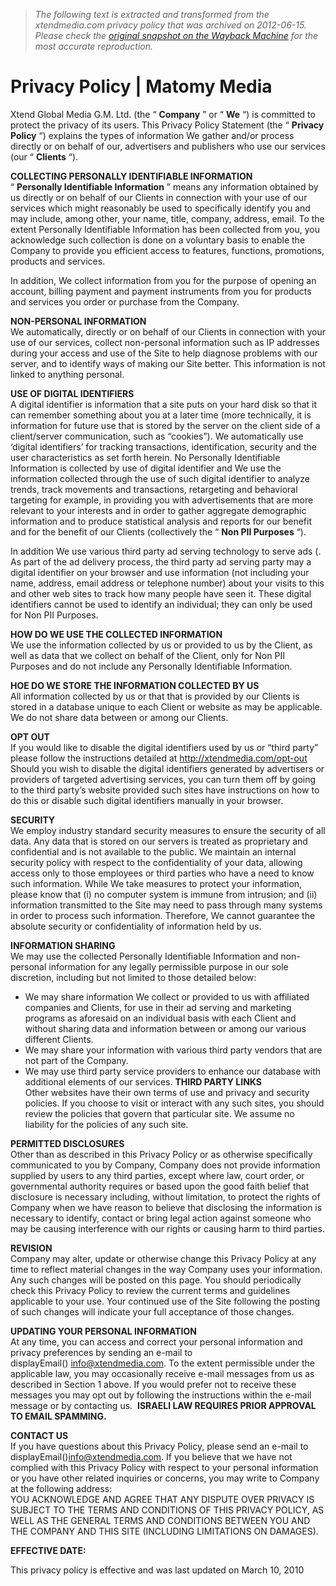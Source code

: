 > *The following text is extracted and transformed from the xtendmedia.com privacy policy that was archived on 2012-06-15. Please check the [original snapshot on the Wayback Machine](https://web.archive.org/web/20120615170742id_/http%3A//www.matomymedia.com/about/privacy-policy) for the most accurate reproduction.*

# Privacy Policy | Matomy Media

Xtend Global Media G.M. Ltd. (the “ **Company** ” or “ **We** “) is committed to protect the privacy of its users. This Privacy Policy Statement (the “ **Privacy Policy** “) explains the types of information We gather and/or process directly or on behalf of our, advertisers and publishers who use our services (our “ **Clients** “).

**COLLECTING PERSONALLY IDENTIFIABLE INFORMATION**  
“ **Personally Identifiable Information** ” means any information obtained by us directly or on behalf of our Clients in connection with your use of our services which might reasonably be used to specifically identify you and may include, among other, your name, title, company, address, email. To the extent Personally Identifiable Information has been collected from you, you acknowledge such collection is done on a voluntary basis to enable the Company to provide you efficient access to features, functions, promotions, products and services.

In addition, We collect information from you for the purpose of opening an account, billing payment and payment instruments from you for products and services you order or purchase from the Company.

**NON-PERSONAL INFORMATION**  
We automatically, directly or on behalf of our Clients in connection with your use of our services, collect non-personal information such as IP addresses during your access and use of the Site to help diagnose problems with our server, and to identify ways of making our Site better. This information is not linked to anything personal.

**USE OF DIGITAL IDENTIFIERS**  
A digital identifier is information that a site puts on your hard disk so that it can remember something about you at a later time (more technically, it is information for future use that is stored by the server on the client side of a client/server communication, such as “cookies”). We automatically use ‘digital identifiers’ for tracking transactions, identification, security and the user characteristics as set forth herein. No Personally Identifiable Information is collected by use of digital identifier and We use the information collected through the use of such digital identifier to analyze trends, track movements and transactions, retargeting and behavioral targeting for example, in providing you with advertisements that are more relevant to your interests and in order to gather aggregate demographic information and to produce statistical analysis and reports for our benefit and for the benefit of our Clients (collectively the “ **Non PII Purposes** “).

In addition We use various third party ad serving technology to serve ads (. As part of the ad delivery process, the third party ad serving party may a digital identifier on your browser and use information (not including your name, address, email address or telephone number) about your visits to this and other web sites to track how many people have seen it. These digital identifiers cannot be used to identify an individual; they can only be used for Non PII Purposes.

**HOW DO WE USE THE COLLECTED INFORMATION**  
We use the information collected by us or provided to us by the Client, as well as data that we collect on behalf of the Client, only for Non PII Purposes and do not include any Personally Identifiable Information.

**HOE DO WE STORE THE INFORMATION COLLECTED BY US**  
All information collected by us or that that is provided by our Clients is stored in a database unique to each Client or website as may be applicable. We do not share data between or among our Clients.

**OPT OUT**  
If you would like to disable the digital identifiers used by us or “third party” please follow the instructions detailed at <http://xtendmedia.com/opt-out> Should you wish to disable the digital identifiers generated by advertisers or providers of targeted advertising services, you can turn them off by going to the third party’s website provided such sites have instructions on how to do this or disable such digital identifiers manually in your browser.

**SECURITY**  
We employ industry standard security measures to ensure the security of all data. Any data that is stored on our servers is treated as proprietary and confidential and is not available to the public. We maintain an internal security policy with respect to the confidentiality of your data, allowing access only to those employees or third parties who have a need to know such information. While We take measures to protect your information, please know that (i) no computer system is immune from intrusion; and (ii) information transmitted to the Site may need to pass through many systems in order to process such information. Therefore, We cannot guarantee the absolute security or confidentiality of information held by us.

**INFORMATION SHARING**  
We may use the collected Personally Identifiable Information and non-personal information for any legally permissible purpose in our sole discretion, including but not limited to those detailed below:

* We may share information We collect or provided to us with affiliated companies and Clients, for use in their ad serving and marketing programs as aforesaid on an individual basis with each Client and without sharing data and information between or among our various different Clients.
* We may share your information with various third party vendors that are not part of the Company.
* We may use third party service providers to enhance our database with additional elements of our services. **THIRD PARTY LINKS**  
Other websites have their own terms of use and privacy and security policies. If you choose to visit or interact with any such sites, you should review the policies that govern that particular site. We assume no liability for the policies of any such site. 

**PERMITTED DISCLOSURES**  
Other than as described in this Privacy Policy or as otherwise specifically communicated to you by Company, Company does not provide information supplied by users to any third parties, except where law, court order, or governmental authority requires or based upon the good faith belief that disclosure is necessary including, without limitation, to protect the rights of Company when we have reason to believe that disclosing the information is necessary to identify, contact or bring legal action against someone who may be causing interference with our rights or causing harm to third parties.

**REVISION**  
Company may alter, update or otherwise change this Privacy Policy at any time to reflect material changes in the way Company uses your information. Any such changes will be posted on this page. You should periodically check this Privacy Policy to review the current terms and guidelines applicable to your use. Your continued use of the Site following the posting of such changes will indicate your full acceptance of those changes.

**UPDATING YOUR PERSONAL INFORMATION**  
At any time, you can access and correct your personal information and privacy preferences by sending an e-mail to displayEmail() [info@xtendmedia.com](mailto:info@xtendmedia.com). To the extent permissible under the applicable law, you may occasionally receive e-mail messages from us as described in Section 1 above. If you would prefer not to receive these messages you may opt out by following the instructions within the e-mail message or by contacting us.  **ISRAELI LAW REQUIRES PRIOR APPROVAL TO EMAIL SPAMMING.**

**CONTACT US**  
If you have questions about this Privacy Policy, please send an e-mail to displayEmail()[info@xtendmedia.com](mailto:info@xtendmedia.com). If you believe that we have not complied with this Privacy Policy with respect to your personal information or you have other related inquiries or concerns, you may write to Company at the following address:  
YOU ACKNOWLEDGE AND AGREE THAT ANY DISPUTE OVER PRIVACY IS SUBJECT TO THE TERMS AND CONDITIONS OF THIS PRIVACY POLICY, AS WELL AS THE GENERAL TERMS AND CONDITIONS BETWEEN YOU AND THE COMPANY AND THIS SITE (INCLUDING LIMITATIONS ON DAMAGES).

**EFFECTIVE DATE:**

This privacy policy is effective and was last updated on March 10, 2010
